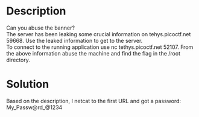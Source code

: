 # Description

Can you abuse the banner? <br>
The server has been leaking some crucial information on tehys.picoctf.net 59668. Use the leaked information to get to the server. <br>
To connect to the running application use nc tethys.picoctf.net 52107. From the above information abuse the machine and find the flag in the /root directory. <br>

# Solution

Based on the description, I netcat to the first URL and got a password: My_Passw@rd_@1234
 
